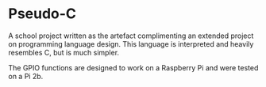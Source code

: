 # Pseudo-C

A school project written as the artefact complimenting an extended project on programming language design. This language is interpreted and heavily resembles C, but is much simpler.

The GPIO functions are designed to work on a Raspberry Pi and were tested on a Pi 2b.
